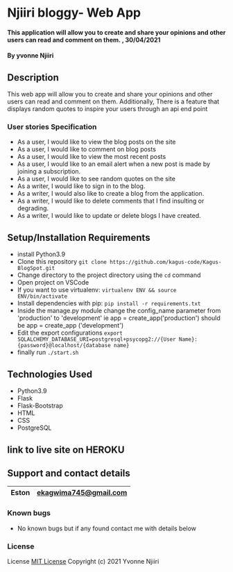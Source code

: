 
# Njiiri bloggy- Web App

#### This application will allow you to create and share your opinions and other users can read and comment on them. , 30/04/2021

#### By **yvonne Njiiri**

## Description
This web app will allow you to create and share your opinions and other users can read and comment on them.
Additionally, There is a feature that displays random quotes to inspire your users through an api end point


### User stories Specification
- As a user, I would like to view the blog posts on the site
- As a user, I would like to comment on blog posts
- As a user, I would like to view the most recent posts
- As a user, I would like to an email alert when a new post is made by joining a subscription.
- As a user, I would like to see random quotes on the site
- As a writer, I would like to sign in to the blog.
- As a writer, I would also like to create a blog from the application.
- As a writer, I would like to delete comments that I find insulting or degrading.
- As a writer, I would like to update or delete blogs I have created.




## Setup/Installation Requirements
- install Python3.9
- Clone this repository `git clone https://github.com/kagus-code/Kagus-BlogSpot.git`
- Change directory to the project directory using  the `cd` command
- Open project on VSCode
- If you want to use virtualenv: `virtualenv ENV && source ENV/bin/activate`
- Install dependencies with pip: `pip install -r requirements.txt`
- Inside the manage.py module change the config_name parameter from 'production' to 'development' ie app = create_app('production') should be app = create_app    ('development')
- Edit the export configurations `export SQLALCHEMY_DATABASE_URI=postgresql+psycopg2://{User Name}:{password}@localhost/{database name}`
- finally run `./start.sh`


## Technologies Used

- Python3.9
- Flask
- Flask-Bootstrap
- HTML
- CSS
- PostgreSQL


## link to live site on  HEROKU


## Support and contact details

| Eston | ekagwima745@gmail.com |
| ----- | --------------------- |


### Known bugs 
- No known bugs but if any found contact me with details below

### License

License
[MIT License](https://choosealicense.com/licenses/mit/)
Copyright (c) 2021 Yvonne Njiiri
